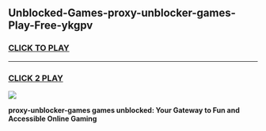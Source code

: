 
## Unblocked-Games-proxy-unblocker-games-Play-Free-ykgpv
<h3>
<a href="https://premium76.site?title=proxy-unblocker-games&ref=22A">CLICK TO PLAY</a></h3>
<hr>

<h3>
<a href="https://premium76.site?title=proxy-unblocker-games&ref=22A">CLICK 2 PLAY</a>
  
</h3>

<a href="https://premium76.site?title=proxy-unblocker-games&ref=22A"><img src="https://clearcache.store/games.png"></a>


**proxy-unblocker-games games unblocked: Your Gateway to Fun and Accessible Online Gaming**
